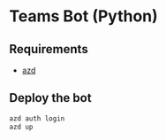 # Teams Bot (Python)

## Requirements

- [azd](https://learn.microsoft.com/en-us/azure/developer/azure-developer-cli/install-azd)

## Deploy the bot

```sh
azd auth login
azd up
```
